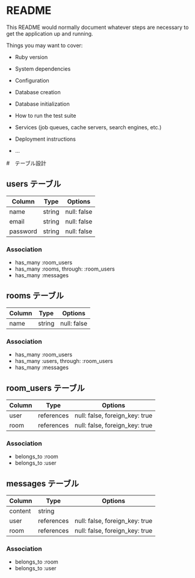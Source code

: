 # README

This README would normally document whatever steps are necessary to get the
application up and running.

Things you may want to cover:

* Ruby version

* System dependencies

* Configuration

* Database creation

* Database initialization

* How to run the test suite

* Services (job queues, cache servers, search engines, etc.)

* Deployment instructions

* ...

#　テーブル設計

## users テーブル

| Column   | Type   | Options     | 
| -------- | ------ | ----------- | 
| name     | string | null: false | 
| email    | string | null: false | 
| password | string | null: false | 

### Association

- has_many :room_users
- has_many :rooms, through: :room_users
- has_many :messages

## rooms テーブル

| Column | Type   | Options     | 
| ------ | ------ | ----------- | 
| name   | string | null: false | 

### Association

- has_many :room_users
- has_many :users, through: :room_users
- has_many :messages

## room_users テーブル

| Column | Type       | Options                        | 
| ------ | ---------- | ------------------------------ | 
| user   | references | null: false, foreign_key: true | 
| room   | references | null: false, foreign_key: true | 

### Association

- belongs_to :room
- belongs_to :user

## messages テーブル

| Column  | Type       | Options                        | 
| ------- | ---------- | ------------------------------ | 
| content | string     |                                | 
| user    | references | null: false, foreign_key: true | 
| room    | references | null: false, foreign_key: true | 

### Association

- belongs_to :room
- belongs_to :user
